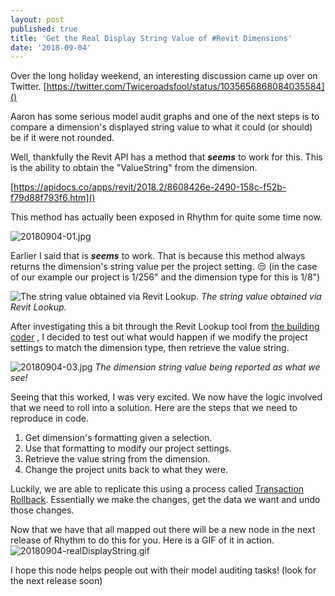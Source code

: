```yaml
---
layout: post
published: true
title: 'Get the Real Display String Value of #Revit Dimensions'
date: '2018-09-04'
---
```

Over the long holiday weekend, an interesting discussion came up over on Twitter.
[https://twitter.com/Twiceroadsfool/status/1035656868084035584]()

Aaron has some serious model audit graphs and one of the next steps is to compare a dimension's displayed string value to what it could (or should) be if it were not rounded.

Well, thankfully the Revit API has a method that _**seems**_ to work for this. This is the ability to obtain the "ValueString" from the dimension.

[https://apidocs.co/apps/revit/2018.2/8608426e-2490-158c-f52b-f79d88f793f6.htm]()

This method has actually been exposed in Rhythm for quite some time now. 

![20180904-01.jpg]({{site.baseurl}}/img/20180904-01.jpg)

Earlier I said that is _**seems**_ to work. That is because this method always returns the dimension's string value per the project setting. 😒 (in the case of our example our project is 1/256" and the dimension type for this is 1/8")

![The string value obtained via Revit Lookup.]({{site.baseurl}}/img/20180904-02.jpg)
_The string value obtained via Revit Lookup._


After investigating this a bit through the Revit Lookup tool from [the building coder](http://thebuildingcoder.typepad.com/) , I decided to test out what would happen if we modify the project settings to match the dimension type, then retrieve the value string.

![20180904-03.jpg]({{site.baseurl}}/img/20180904-03.jpg)
_The dimension string value being reported as what we see!_

Seeing that this worked, I was very excited. We now have the logic involved that we need to roll into a solution. Here are the steps that we need to reproduce in code.

1. Get dimension's formatting given a selection.
2. Use that formatting to modify our project settings.
3. Retrieve the value string from the dimension.
4. Change the project units back to what they were.

Luckily, we are able to replicate this using a process called [Transaction Rollback](http://thebuildingcoder.typepad.com/blog/2015/02/using-transaction-groups.html). Essentially we make the changes, get the data we want and undo those changes.

Now that we have that all mapped out there will be a new node in the next release of Rhythm to do this for you. Here is a GIF of it in action.
![20180904-realDisplayString.gif]({{site.baseurl}}/img/20180904-realDisplayString.gif)

I hope this node helps people out with their model auditing tasks! (look for the next release soon)




